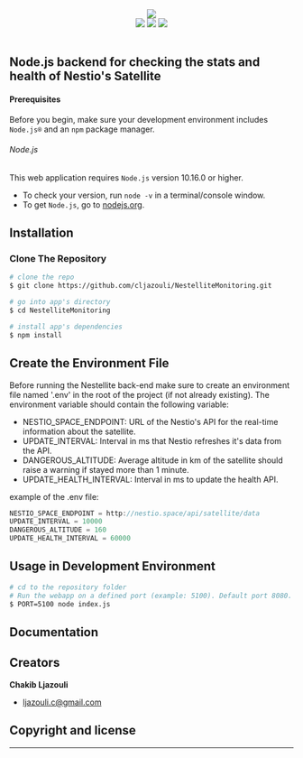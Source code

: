 <p align="center" style="margin: 0">
  <img src="https://i.imgur.com/5rcY2gJ.png">
</p>
<p align="center" style="margin: 0">
  <img src="https://img.shields.io/badge/Node.js-v10.16.0-success.svg">
  <img src="https://img.shields.io/badge/Express.js-v4.17.1-blue.svg">
  <img src="https://img.shields.io/badge/moment-v2.24.0-important.svg">
</p>
<br/>

## Node.js backend for checking the stats and health of Nestio's Satellite

#### Prerequisites
Before you begin, make sure your development environment includes `Node.js®` and an `npm` package manager.

###### Node.js
This web application requires `Node.js` version 10.16.0 or higher.

- To check your version, run `node -v` in a terminal/console window.
- To get `Node.js`, go to [nodejs.org](https://nodejs.org/).


## Installation

### Clone The Repository

``` bash
# clone the repo
$ git clone https://github.com/cljazouli/NestelliteMonitoring.git

# go into app's directory
$ cd NestelliteMonitoring

# install app's dependencies
$ npm install
```

## Create the Environment File

Before running the Nestellite back-end make sure to create an environment file named '.env' in the root of the project (if not already existing).
The environment variable should contain the following variable:
- NESTIO_SPACE_ENDPOINT: URL of the Nestio's API for the real-time information about the satellite.
- UPDATE_INTERVAL: Interval in ms that Nestio refreshes it's data from the API.
- DANGEROUS_ALTITUDE: Average altitude in km of the satellite should raise a warning if stayed more than 1 minute.
- UPDATE_HEALTH_INTERVAL: Interval in ms to update the health API.

example of the .env file:

```js
NESTIO_SPACE_ENDPOINT = http://nestio.space/api/satellite/data
UPDATE_INTERVAL = 10000
DANGEROUS_ALTITUDE = 160
UPDATE_HEALTH_INTERVAL = 60000
```


## Usage in Development Environment

``` bash
# cd to the repository folder
# Run the webapp on a defined port (example: 5100). Default port 8080.
$ PORT=5100 node index.js
```


## Documentation




## Creators

**Chakib Ljazouli**

* <ljazouli.c@gmail.com>



## Copyright and license




----------------
